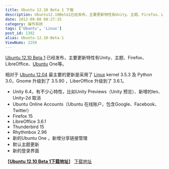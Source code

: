 ```yaml
---
title: Ubuntu 12.10 Beta 1 下载
description: Ubuntu12.10Beta1已经发布，主要更新特性有Unity、主题、Firefox、LibreOffice、UbuntuOne等。相对于Ubuntu 12.04最主要的更新是采用了 Linuxkernel3.5.3及 Python3.0，Gnome升级到了 3.5.90，LiberOffice升级到了 3.6.1
date: 2012-09-08 08:27:15
category: 操作系统
tags: ['Ubuntu', 'Linux']
post_id: 1392
alias: Ubuntu-12.10-Beta-1
ViewNums: 2259
---
```


[Ubuntu 12.10 Beta 1](/blog/ubuntu-1210-beta-1) 已经发布，主要更新特性有Unity、主题、Firefox、LibreOffice、[Ubuntu](/tags/Ubuntu) One等。

相对于 [Ubuntu 12.04](/blog/ubuntu-1204-lts-final) 最主要的更新是采用了 [Linux](/tags/Linux) kernel 3.5.3 及 Python 3.0，Gnome 升级到了 3.5.90 ，LiberOffice 升级到了 3.6.1。

* Unity 6.4，有不少心特性，比如Unity Previews（Unity 预览）、新增的len、Unity-2d 取消
* Ubuntu Online Accounts（Ubuntu 在线账户，包含Google、Facebook、Twitter）
* Firefox 15
* LibreOffice 3.6.1
* Thunderbird 15
* Rhythmbox 2.96
* 新的Ubuntu One ，新增分享链接管理
* 默认主题更新
* 新的登录界面

【[**Ubuntu 12.10 Beta 1下载地址**](/blog/ubuntu-1210-beta-1)】
 [下载地址](download.asp?id=507)

